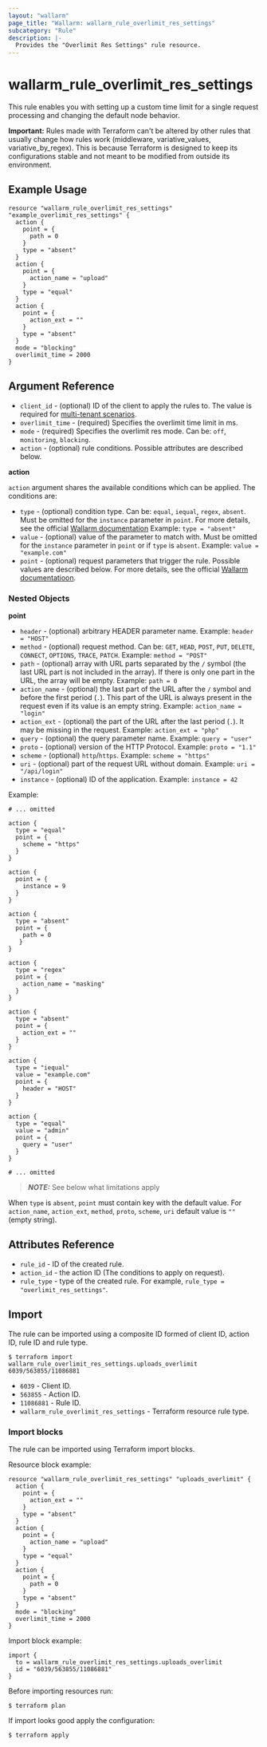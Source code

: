 ```yaml
---
layout: "wallarm"
page_title: "Wallarm: wallarm_rule_overlimit_res_settings"
subcategory: "Rule"
description: |-
  Provides the "Overlimit Res Settings" rule resource.
---
```


# wallarm_rule_overlimit_res_settings

This rule enables you with setting up a custom time limit for a single request processing and changing the default node behavior.

**Important:** Rules made with Terraform can't be altered by other rules that usually change how rules work (middleware, variative_values, variative_by_regex). This is because Terraform is designed to keep its configurations stable and not meant to be modified from outside its environment.

## Example Usage

```hcl
resource "wallarm_rule_overlimit_res_settings" "example_overlimit_res_settings" {
  action {
    point = {
      path = 0
    }
    type = "absent"
  }
  action {
    point = {
      action_name = "upload"
    }
    type = "equal"
  }
  action {
    point = {
      action_ext = ""
    }
    type = "absent"
  }
  mode = "blocking"
  overlimit_time = 2000
}
```

## Argument Reference

* `client_id` - (optional) ID of the client to apply the rules to. The value is required for [multi-tenant scenarios][1].
* `overlimit_time` - (required) Specifies the overlimit time limit in ms.
* `mode` - (required) Specifies the overlimit res mode. Can be: `off`, `monitoring`, `blocking`.
* `action` - (optional) rule conditions. Possible attributes are described below.

**action**

`action` argument shares the available conditions which can be applied. The conditions are:

* `type` - (optional) condition type. Can be: `equal`, `iequal`, `regex`, `absent`. Must be omitted for the `instance` parameter in `point`.
  For more details, see the official [Wallarm documentation](https://docs.wallarm.com/user-guides/rules/add-rule/#condition-types)
  Example:
  `type = "absent"`
* `value` - (optional) value of the parameter to match with. Must be omitted for the `instance` parameter in `point` or if `type` is `absent`.
  Example:
  `value = "example.com"`
* `point` - (optional) request parameters that trigger the rule. Possible values are described below. For more details, see the official [Wallarm documentatioon](https://docs.wallarm.com/user-guides/rules/request-processing/#identifying-and-parsing-the-request-parts).

### Nested Objects

**point**

  * `header` - (optional) arbitrary HEADER parameter name.
  Example:
  `header = "HOST"`
  * `method` - (optional) request method. Can be: `GET`, `HEAD`, `POST`, `PUT`, `DELETE`, `CONNECT`, `OPTIONS`, `TRACE`, `PATCH`.
  Example:
  `method = "POST"`
  * `path` - (optional) array with URL parts separated by the `/` symbol (the last URL part is not included in the array). If there is only one part in the URL, the array will be empty.
  Example:
  `path = 0`
  * `action_name` - (optional) the last part of the URL after the `/` symbol and before the first period (`.`). This part of the URL is always present in the request even if its value is an empty string.
  Example:
  `action_name = "login"`
  * `action_ext` - (optional) the part of the URL after the last period (`.`). It may be missing in the request.
  Example:
  `action_ext = "php"`
  * `query` - (optional) the query parameter name.
  Example:
  `query = "user"`
  * `proto` - (optional) version of the HTTP Protocol.
  Example:
  `proto = "1.1"`
  * `scheme` - (optional) `http`/`https`.
  Example:
  `scheme = "https"`
  * `uri` - (optional) part of the request URL without domain.
  Example:
  `uri = "/api/login"`
  * `instance` - (optional) ID of the application.
  Example:
  `instance = 42`

Example:

  ```hcl
  # ... omitted

  action {
    type = "equal"
    point = {
      scheme = "https"
    }
  }

  action {
    point = {
      instance = 9
    }
  }

  action {
    type = "absent"
    point = {
      path = 0
     }
  }

  action {
    type = "regex"
    point = {
      action_name = "masking"
    }
  }

  action {
    type = "absent"
    point = {
      action_ext = ""
    }
  }

  action {
    type = "iequal"
    value = "example.com"
    point = {
      header = "HOST"
    }
  }

  action {
    type = "equal"
    value = "admin"
    point = {
      query = "user"
    }
  }

  # ... omitted
  ```

> **_NOTE:_**
See below what limitations apply

When `type` is `absent`, `point` must contain key with the default value. For `action_name`, `action_ext`, `method`, `proto`, `scheme`, `uri` default value is `""` (empty string).

## Attributes Reference

* `rule_id` - ID of the created rule.
* `action_id` - the action ID (The conditions to apply on request).
* `rule_type` - type of the created rule. For example, `rule_type = "overlimit_res_settings"`.

## Import

The rule can be imported using a composite ID formed of client ID, action ID, rule ID and rule type.

```
$ terraform import wallarm_rule_overlimit_res_settings.uploads_overlimit 6039/563855/11086881
```

* `6039` - Client ID.
* `563855` - Action ID.
* `11086881` - Rule ID.
* `wallarm_rule_overlimit_res_settings` - Terraform resource rule type.

### Import blocks

The rule can be imported using Terraform import blocks.

Resource block example:

```hcl
resource "wallarm_rule_overlimit_res_settings" "uploads_overlimit" {
  action {
    point = {
      action_ext = ""
    }
    type = "absent"
  }
  action {
    point = {
      action_name = "upload"
    }
    type = "equal"
  }
  action {
    point = {
      path = 0
    }
    type = "absent"
  }
  mode = "blocking"
  overlimit_time = 2000
}
```

Import block example:

```hcl
import {
  to = wallarm_rule_overlimit_res_settings.uploads_overlimit
  id = "6039/563855/11086881"
}
```

Before importing resources run:

```
$ terraform plan
```

If import looks good apply the configuration:

```
$ terraform apply
```


[1]: https://docs.wallarm.com/installation/multi-tenant/overview/

